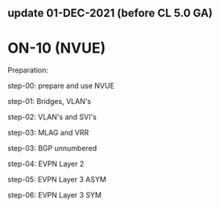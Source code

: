 
## update 01-DEC-2021 (before CL 5.0 GA)
# ON-10 (NVUE)

Preparation:

step-00: prepare and use NVUE

step-01: Bridges, VLAN's

step-02: VLAN's and SVI's

step-03: MLAG and VRR

step-03: BGP unnumbered

step-04: EVPN Layer 2 

step-05: EVPN Layer 3 ASYM

step-06: EVPN Layer 3 SYM
